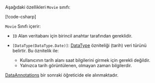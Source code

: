 <!-- THIS INCLUDE USED BY MVC AND RP -->
Aşağıdaki özellikleri `Movie` sınıfı:

[!code-csharp[](~/tutorials/razor-pages/razor-pages-start/sample/RazorPagesMovie22/Models/Movie.cs?name=snippet1)]

`Movie` Sınıfı içerir:

* `ID` Alan veritabanı için birincil anahtar tarafından gereklidir.
* `[DataType(DataType.Date)]`:  [DataType](/dotnet/api/microsoft.aspnetcore.mvc.dataannotations.internal.datatypeattributeadapter) özniteliği (tarih) veri türünü belirtir. Bu öznitelik ile:

  * Kullanıcının tarih alanı saat bilgilerini girmek için gerekli değildir.
  * Yalnızca tarih görüntülenen, olmayan zaman bilgilerdir.

[DataAnnotations](/dotnet/api/system.componentmodel.dataannotations) bir sonraki öğreticide ele alınmaktadır.